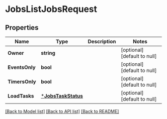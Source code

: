 # JobsListJobsRequest

## Properties
Name | Type | Description | Notes
------------ | ------------- | ------------- | -------------
**Owner** | **string** |  | [optional] [default to null]
**EventsOnly** | **bool** |  | [optional] [default to null]
**TimersOnly** | **bool** |  | [optional] [default to null]
**LoadTasks** | [***JobsTaskStatus**](jobsTaskStatus.md) |  | [optional] [default to null]

[[Back to Model list]](../../README.md#documentation-for-models) [[Back to API list]](../../README.md#documentation-for-api-endpoints) [[Back to README]](../../README.md)


